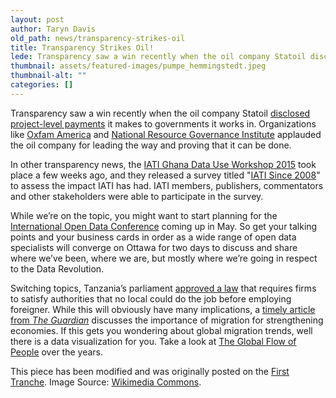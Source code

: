 ```yaml
---
layout: post
author: Taryn Davis
old_path: news/transparency-strikes-oil
title: Transparency Strikes Oil!
lede: Transparency saw a win recently when the oil company Statoil disclosed project-level payments it makes to governments it works in. Organizations like Oxfam America and National Resource Governance Institute ...
thumbnail: assets/featured-images/pumpe_hemmingstedt.jpeg
thumbnail-alt: ""
categories: []
---
```


Transparency saw a win recently when the oil company Statoil [disclosed project-level payments](http://www.statoil.com/no/InvestorCentre/AnnualReport/AnnualReport2014/Documents/DownloadCentreFiles/01_KeyDownloads/2014%20Payments%20to%20governments.pdf) it makes to governments it works in. Organizations like [Oxfam America](http://politicsofpoverty.oxfamamerica.org/2015/03/why-is-oxfam-applauding-an-oil-company-transparency/) and [National Resource Governance Institute](http://www.resourcegovernance.org/news/press_releases/statoil-disclosures-undermine-us-oil-lobby-arguments) applauded the oil company for leading the way and proving that it can be done.

In other transparency news, the [IATI Ghana Data Use Workshop 2015](http://www.aidtransparency.net/about/partner-country-perspectives/iatiundp-regional-workshop-on-data-usage-accra-ghana) took place a few weeks ago, and they released a survey titled "[IATI Since 2008](http://www.aidtransparency.net/news/take-the-iati-since-2008-survey)" to assess the impact IATI has had. IATI members, publishers, commentators and other stakeholders were able to participate in the survey.

While we’re on the topic, you might want to start planning for the [International Open Data Conference](http://www.opengovpartnership.org/blog/erik-waddell/2015/02/02/3rd-international-open-data-conference-iodc) coming up in May. So get your talking points and your business cards in order as a wide range of open data specialists will converge on Ottawa for two days to discuss and share where we’ve been, where we are, but mostly where we’re going in respect to the Data Revolution.

Switching topics, Tanzania’s parliament [approved a law](http://www.bbc.com/news/world-africa-31965595) that requires firms to satisfy authorities that no local could do the job before employing foreigner. While this will obviously have many implications, a [timely article from *The Guardian*](http://www.theguardian.com/world/2015/mar/19/the-migration-fuelling-george-osbornes-comeback-country) discusses the importance of migration for strengthening economies. If this gets you wondering about global migration trends, well there is a data visualization for you. Take a look at [The Global Flow of People](http://www.global-migration.info/) over the years.


This piece has been modified and was originally posted on the [First Tranche](http://aiddata.org/blog/this-week-transparency-strikes-oil). Image Source: [Wikimedia Commons](http://commons.wikimedia.org/wiki/File:Pumpe_Hemmingstedt.JPG#/media/File:Pumpe_Hemmingstedt.JPG).
